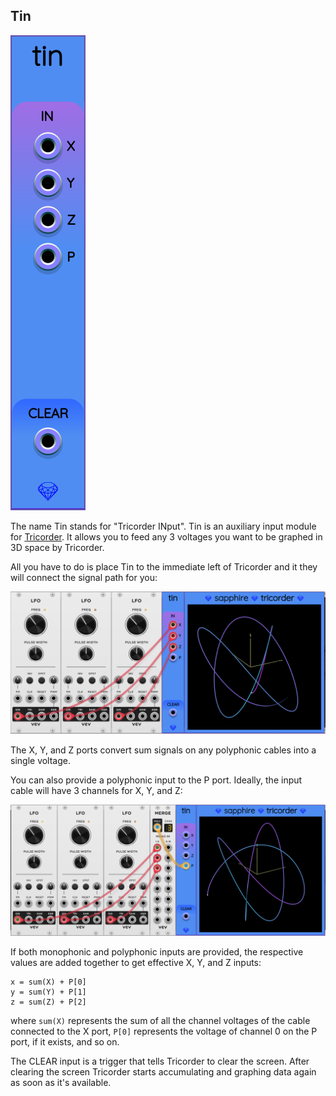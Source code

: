 ## Tin

![Tin](images/tin.png)

The name Tin stands for "Tricorder INput". Tin is an auxiliary input module for [Tricorder](Tricorder.md).
It allows you to feed any 3 voltages you want to be graphed in 3D space by Tricorder.

All you have to do is place Tin to the immediate left of Tricorder and it they will connect
the signal path for you:

![Tin and Tricorder](images/tin_tricorder.png)

The X, Y, and Z ports convert sum signals on any polyphonic cables into a single voltage.

You can also provide a polyphonic input to the P port. Ideally, the input cable will have 3 channels for X, Y, and Z:

![Tin with polyphonic input](images/tin_tricorder_polyphonic.png)

If both monophonic and polyphonic inputs are provided, the respective values are added together to get effective X, Y, and Z inputs:

```
x = sum(X) + P[0]
y = sum(Y) + P[1]
z = sum(Z) + P[2]
```

where `sum(X)` represents the sum of all the channel voltages of the cable connected to the X port, `P[0]` represents the voltage of channel 0 on the P port, if it exists, and so on.

The CLEAR input is a trigger that tells Tricorder to clear the screen. After clearing the screen Tricorder starts accumulating and graphing data again as soon as it's available.
